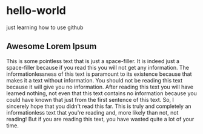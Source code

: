 # hello-world
just learning how to use github

## Awesome Lorem Ipsum

This is some pointless text that is just a space-filler. It is indeed just a space-filler because if you read this you will not get any information. The informationlessness of this text is paramount to its existence because that makes it a text without information. You should not be reading this text because it will give you no information. After reading this text you will have learned nothing, not even that this text contains no information because you could have known that just from the first sentence of this text. So, I sincerely hope that you didn't read this far. This is truly and completely an informationless text that you're reading and, more likely than not, not reading! But if you are reading this text, you have wasted quite a lot of your time.
